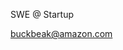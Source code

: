 SWE @ Startup


buckbeak@amazon.com

<!---
nadav-shemer/nadav-shemer is a ✨ special ✨ repository because its `README.md` (this file) appears on your GitHub profile.
You can click the Preview link to take a look at your changes.
--->
